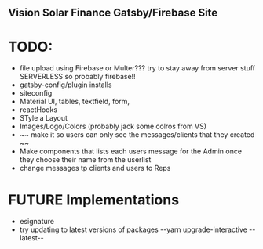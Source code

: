 ## Vision Solar Finance Gatsby/Firebase Site

# TODO:

- file upload using Firebase or Multer??? try to stay away from server stuff SERVERLESS so probably firebase!!
- gatsby-config/plugin installs
- siteconfig
- Material UI, tables, textfield, form,
- reactHooks
- STyle a Layout
- Images/Logo/Colors (probably jack some colros from VS)
- ~~ make it so users can only see the messages/clients that they created ~~
- Make components that lists each users message for the Admin once they choose their name from the userlist
- change messages tp clients and users to Reps

# FUTURE Implementations

- esignature
- try updating to latest versions of packages --yarn upgrade-interactive --latest--